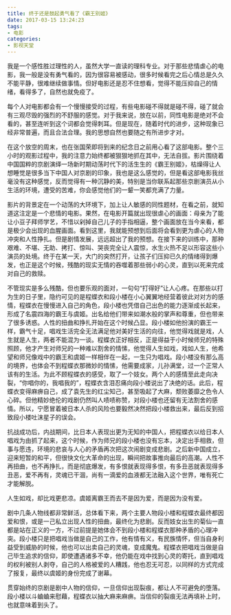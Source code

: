 ```yaml
---
title: 终于还是鼓起勇气看了《霸王别姬》
date: 2017-03-15 13:24:23
tags:
- 电影
categories:
- 影视天堂
---
```


我是一个感性胜过理性的人，虽然大学一直读的理科专业。对于那些悲情虐心的电影，我一般是没有勇气看的，因为很容易被感动，很多时候看完之后心情总是久久不能平静，很难继续做事情。但好电影还是忍不住想看，觉得不能压抑自己的情绪，看得多了，自然也就免疫了。
<!-- more -->
每个人对电影都会有一个慢慢接受的过程，有些电影碰不得就是碰不得，碰了就会有三观尽毁的强烈的不舒服的感觉。对于我来说，放在以前，同性电影是绝对不会看的，甚至连听到这个词都会觉得刺耳。但是现在，随着时代的进步，这种现象已经非常普遍，而且合法合理。我的思想自然也要随之有所进步才对。

在这个放空的周末，也在张国荣即将到来的纪念日之前用心看了这部电影。整个三小时的观影过程中，我的注意力始终都被狠狠地抓在其中，无法自拔。影片围绕着中国国粹的京剧演绎一场新时期动荡时代下的活生生的《霸王别姬》，枯燥得让人想睡觉是很多当下中国人对京剧的印象，我也是这么感觉的，但是看这部电影我丝毫没有这种感觉，反而觉得有一种沉静的美，特别是当你联系起那些京剧演员从小生活的环境，遭受的苦难，你会感觉他们的一颦一笑都充满了力量。

影片的背景定在一个动荡的大环境下，加上让人敏感的同性题材，在看之前，就知道这注定是一个悲情的电影。果然，在电影开篇就出现很虐心的画面：母亲为了能让小豆子拜师学艺，不惜以剁掉自己儿子的手指相逼，整个画面放在当今来看，都是极少会出现的血腥画面。看到这里，我就能预想到后面将会看到更为虐心的人物冲突和人性挣扎。但是剧情发展，远远超出了我的预想。在接下来的训练中，那种艰难、不堪、无助、拷打、惊叫、哭丧完全让人震惊，水生火热不足以形容这些小演员的处境。终于在某一天，大门的突然打开，让孩子们压抑已久的情绪得到爆发，也正是这个时候，残酷的现实无情的吞噬着那些弱小的心灵，直到以死来完成对自己的救赎。

不管现实是多么残酷，但也要乐观的面对，一句句“打得好”让人心疼。在那些以打为生的日子里，隐约可见的是程蝶衣和段小楼在小心翼翼地经营着彼此对对方的感情，程蝶衣在慢慢进入自己的角色，段小楼也凭借自己出色的能力逐渐成长起来，形成了名震四海的霸王与虞姬。出名给他们带来如潮水般的掌声和尊重，但也带来了很多诱惑。人性的扭曲和挣扎开始在这个时候凸显。段小楼如他扮演的霸王一样，霸气十足，唱戏生活完全无法满足他对美好生活的向往，他觉得戏就是戏，人生就是人生，两者不能混为一谈。程蝶衣正好相反，正是得益于小时候师兄的特殊照顾，他才产生对师兄的一种难以割舍的情愫，他觉得人生如戏，戏如人生，他希望和师兄像戏中的霸王和虞姬一样相伴在一起，一生只为唱戏。段小楼没有那么高的境界，也体会不到程蝶衣那微妙的情愫，他需要成家，儿孙满堂，过一个正常人该有的生活。为此不顾程蝶衣的感受，取了一个妓女。两个人的感情至此走向决裂，“你唱你的，我唱我的”，程蝶衣含泪忍痛向段小楼说出了决绝的话。此后，程蝶衣变得麻痹自己，成了袁先生的红尘知己，甚至吸起了大麻，颓败萎靡之色令人心碎。但他精妙绝伦的戏剧仍然叫人啧啧称赞，对段小楼也还留有无法割舍的感情。所以，宁愿冒着被日本人杀的风险也要毅然决然把段小楼救出来，最后反到招致段小楼吐沫星子的误会。

抗战成功后，内战期间，比日本人表现出更为无知的中国人，把程蝶衣以给日本人唱戏为由抓了起来，这个时候，作为师兄的段小楼也没有忘本，决定出手相救，但事与愿违，环境的悲哀与人心的矛盾再次把这次闹剧变成悲剧。之后新中国成立，迎来短暂的和平，但很快文化大革命的出现，瞬间把故事推向最后的高潮。人性不再扭曲，也不再挣扎，而是彻底爆发，有多恨就表现得多恨，有多丑恶就表现得多丑恶，爱不再有，灵魂已干涸，尚有一滴爱的血液都无法融入这个世界，唯有死亡才能解脱。

人生如戏，却比戏更悲凉。虞姬离霸王而去不是因为爱，而是因为没有爱。

剧中几条人物线都非常鲜活，总体看下来，两个主要人物段小楼和程蝶衣最终都因爱和恨，或是一己私立出现人性的扭曲，最终化为悲剧。反而妓女出生的菊仙一直都是站在正义的一方，不过前提是她体会不到段小楼和程蝶衣那种矛盾的心理冲突。段小楼只是把唱戏当做是自己的工作，他有情有义，有民族情怀，但当自身利益受到威胁的时候，他也可以出卖自己的灵魂，变成魔鬼。程蝶衣把唱戏当做是自己毕生追求的信仰，即使遭遇诸多不幸，他仍能在戏中找到心灵的寄托，直到唱戏的权利被别人剥夺，自己的人格被爱的人糟践，他也忍无可忍，以同样的方式完成了报复，最终以虞姬的身份完成了谢幕。

贯穿始终的京剧是剧中人物的信仰，一旦信仰出现裂痕，都让人不可避免的堕落。段小楼以斗蛐蛐来慰藉，程蝶衣以抽大麻来麻痹。当信仰的裂痕无法再填补上时，也就意味着到头了。